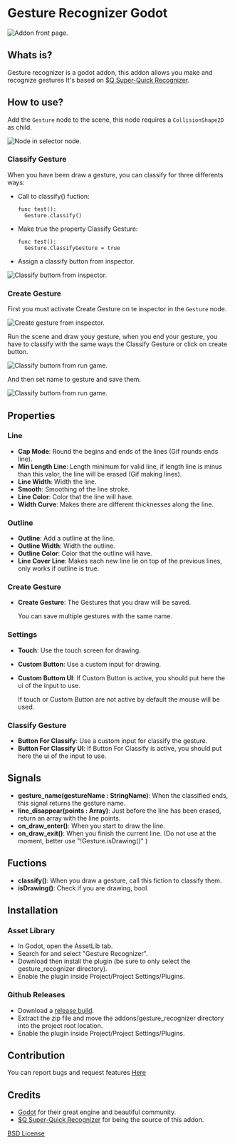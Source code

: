 # Gesture Recognizer Godot

![Addon front page.](/pictures/1.1portada.png)

## Whats is?
  Gesture recognizer is a godot addon, this addon allows you make and recognize gestures
  It's based on [$Q Super-Quick Recognizer](http://depts.washington.edu/acelab/proj/dollar/qdollar.html).

## How to use?
  Add the `Gesture` node to the scene, this node requires a `CollisionShape2D` as child.

  ![Node in selector node.](/pictures/2.1Node.png)

### Classify Gesture
  When you have been draw a gesture, you can classify for three differents ways:

  - Call to classify() fuction:
    ```
    func test():
      Gesture.classify()
    ```
    
  - Make true the property Classify Gesture:
    ```
    func test():
      Gesture.ClassifyGesture = true
    ```
    
  - Assign a classify button from inspector.

   ![Classify buttom from inspector.](/pictures/2.2.1ButtonForClassify.png)
    
### Create Gesture
  First you must activate Create Gesture on te inspector in the `Gesture` node.

  ![Create gesture from inspector.](/pictures/2.3.1CreateGesture.png)

  Run the scene and draw youy gesture, when you end your gesture, you have to classify with the same ways the Classify Gesture or click on create button.

  ![Classify buttom from run game.](/pictures/2.3.2CreateButton.png)

  And then set name to gesture and save them.

  ![Classify buttom from run game.](/pictures/2.3.2SaveGesture.png)


## Properties
### Line

  - **Cap Mode**: Round the begins and ends of the lines (Gif rounds ends line).
  - **Min Length Line**: Length minimum for valid line, if length line is minus than this valor, the line will be erased (Gif making lines).
  - **Line Width**: Width the line.
  - **Smooth**: Smoothing of the line stroke.
  - **Line Color**: Color that the line will have.
  - **Width Curve**: Makes there are different thicknesses along the line.

### Outline
  - **Outline**: Add a outline at the line.
  - **Outline Width**: Width the outline.
  - **Outline Color**: Color that the outline will have.
  - **Line Cover Line**: Makes each new line lie on top of the previous lines, only works if outline is true.

### Create Gesture
  - **Create Gesture**: The Gestures that you draw will be saved.

    You can save multiple gestures with the same name.

### Settings
  - **Touch**: Use the touch screen for drawing.
  - **Custom Button**: Use a custom input for drawing.
  - **Custom Buttom UI**: If Custom Button is active, you should put here the ui of the input to use.

    If touch or Custom Button are not active by default the mouse will be used.

### Classify Gesture
  - **Button For Classify**: Use a custom input for classify the gesture.
  - **Button For Classify UI**: If Button For Classify is active, you should put here the ui of the input to use.

## Signals
  - **gesture_name(gestureName : StringName)**: When the classified ends, this signal returns the gesture name.
  - **line_disappear(points : Array)**: Just before the line has been erased, return an array with the line points.
  - **on_draw_enter()**: When you start to draw the line.
  - **on_draw_exit()**: When you finish the current line. (Do not use at the moment, better use "!Gesture.isDrawing()" )

## Fuctions
  - **classify()**: When you draw a gesture, call this fiction to classify them.
  - **isDrawing()**: Check if you are drawing, bool.

## Installation
### Asset Library
  - In Godot, open the AssetLib tab.
  - Search for and select "Gesture Recognizer".
  - Download then install the plugin (be sure to only select the gesture_recognizer directory).
  - Enable the plugin inside Project/Project Settings/Plugins.


### Github Releases
  - Download a [release build](https://github.com/Little-Fish-hub/Gesture-Recognizer-Godot/releases).
  - Extract the zip file and move the addons/gesture_recognizer directory into the project root location.
  - Enable the plugin inside Project/Project Settings/Plugins.

## Contribution
You can report bugs and request features [Here](https://docs.google.com/forms/d/e/1FAIpQLSeUo-z8ntYPC9lA2XKznybW1dPt7ZbBvssEAo7JZpW-oBeRAw/viewform?usp=sf_link)

## Credits
  - [Godot](https://godotengine.org/) for their great engine and beautiful community.
  - [$Q Super-Quick Recognizer](http://depts.washington.edu/acelab/proj/dollar/qdollar.html) for being the source of this addon.



[BSD License](https://github.com/Little-Fish-hub/Gesture-Recognizer-Godot/blob/main/LICENSE.md)
